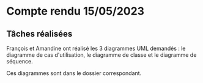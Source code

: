 # Compte rendu 15/05/2023

## Tâches réalisées

François et Amandine ont réalisé les 3 diagrammes UML demandés : le diagramme de cas d'utilisation, le diagramme de classe et le diagramme de séquence.

Ces diagrammes sont dans le dossier correspondant.
